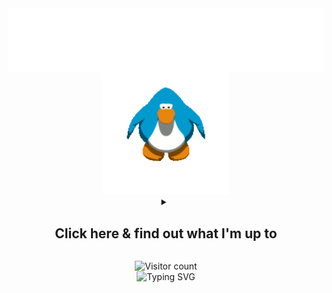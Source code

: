 <img src="images/impepebigotes-cropped.svg" align="center"/>
<div align=center>
<img src="images/penguin.gif" width=40% alt="Penguin from the game 'Club Penguin' hittin some moves"/>
</div>

<div align="center">
<details><summary align="center"><h2 align="center"><b>
Click here & find out what I'm up to</b></h2>
</summary>
<!--TODOLIST-->
<table align='center'>
<tr>
<th><b>Progress</b></th>
<th><b>Task</b></th>
<th><b>Repo</b></th>
</tr>
<tr>
<td align="center">✔️</td>
<td>Clean up the repo</td>
<td><a href="https://github.com/PepeBigotes/improvedduckduino">
/improvedduckduino</a></td>
</tr>
<tr>
<td align="center">📝</td>
<td>Add more link lists</td>
<td><a href="https://github.com/PepeBigotes/chrome-custom-newtab">
/chrome-custom-newtab</a></td>
</tr>
<tr>
<td align="center">📝</td>
<td>Create console logs and scripts for testing.</td>
<td><a href="https://github.com/PepeBigotes/random-image">
/random-image</a></td>
</tr>
<tr>
<td align="center">❌</td>
<td>Developing python-fetch.py</td>
<td><a href="https://github.com/PepeBigotes/python-stuff">
/python-stuff</a></td>
</tr>
</table>
<!--/TODOLIST-->
</details>
<p></p>
<div align="center">
<img alt="Visitor count" src="https://profile-counter.glitch.me/PepeBigotes/count.svg"/>
</div>
</div>

<div align="center">
<img src="https://readme-typing-svg.demolab.com?font=Comic+Neue&duration=3500&pause=2500&color=00FF00&center=true&vCenter=true&width=435&lines=Thanks+for+visiting+my+profile!;Consider+checking+my+work+while+you+are+here;Have+a+nice+day!" alt="Typing SVG" />
</div>
